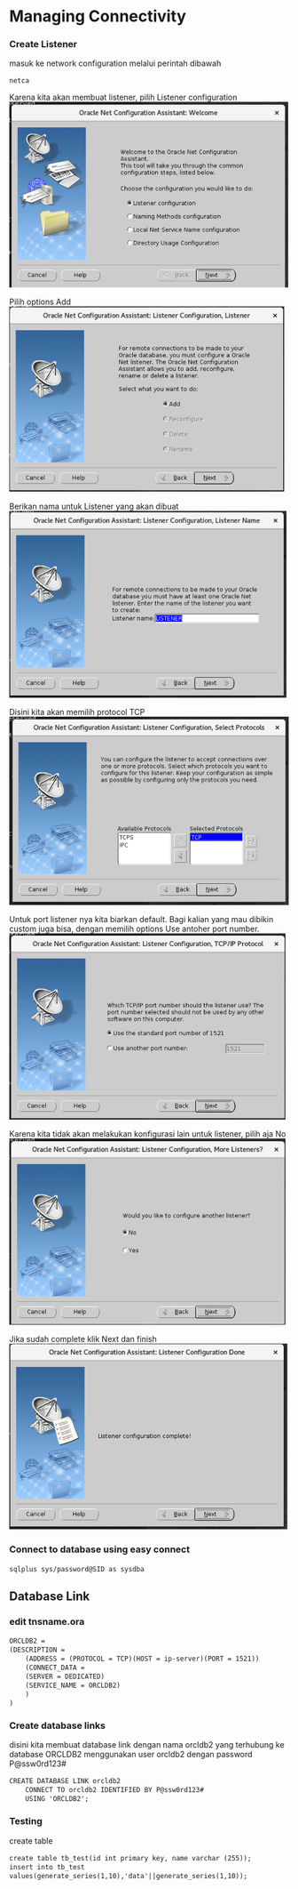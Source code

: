 # Managing Connectivity
### Create Listener

masuk ke network configuration melalui perintah dibawah
```
netca
```

Karena kita akan membuat listener, pilih Listener configuration
<br>
![step 1](/05%20Managing%20Database%20Connectivity/img/step1.png)

Pilih options Add
<br>
![step 2](/05%20Managing%20Database%20Connectivity/img/step2.png)

Berikan nama untuk Listener yang akan dibuat
<br>
![step 3](/05%20Managing%20Database%20Connectivity/img/step3.png)

Disini kita akan memilih protocol TCP
<br>
![step 4](/05%20Managing%20Database%20Connectivity/img/step4.png)

Untuk port listener nya kita biarkan default. Bagi kalian yang mau dibikin custom juga bisa, dengan memilih options Use antoher port number.
<br>
![step 5](/05%20Managing%20Database%20Connectivity/img/step5.png)

Karena kita tidak akan melakukan konfigurasi lain untuk listener, pilih aja No
<br>
![step 6](/05%20Managing%20Database%20Connectivity/img/step6.png)

Jika sudah complete klik Next dan finish
<br>
![step 7](/05%20Managing%20Database%20Connectivity/img/step7.png)


### Connect to database using easy connect
```
sqlplus sys/password@SID as sysdba
```

## Database Link


### edit tnsname.ora
```
ORCLDB2 =
(DESCRIPTION =
    (ADDRESS = (PROTOCOL = TCP)(HOST = ip-server)(PORT = 1521))
    (CONNECT_DATA =
    (SERVER = DEDICATED)
    (SERVICE_NAME = ORCLDB2)
    )
)
```

### Create database links

disini kita membuat database link dengan nama orcldb2 yang terhubung ke database ORCLDB2 menggunakan user orcldb2 dengan password P@ssw0rd123#
```
CREATE DATABASE LINK orcldb2 
    CONNECT TO orcldb2 IDENTIFIED BY P@ssw0rd123#
    USING 'ORCLDB2';
```

### Testing 

create table
```
create table tb_test(id int primary key, name varchar (255));
insert into tb_test values(generate_series(1,10),'data'||generate_series(1,10));
```